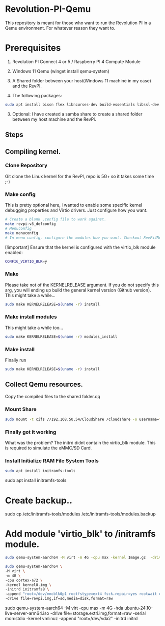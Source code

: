 # Revolution-PI-Qemu
This repository is meant for those who want to run the Revolution PI in a Qemu environment. For whatever reason they want to.

# Prerequisites
1) Revolution PI Connect 4 or 5 / Raspberry PI 4 Compute Module
2) Windows 11 Qemu (winget install qemu-system)
3) A Shared folder between your host(Windows 11 machine in my case) and the RevPI.

4) The following packages:
```bash
sudo apt install bison flex libncurses-dev build-essentials libssl-dev
```

3) Optional: I have created a samba share to create a shared folder between my host machine and the RevPi.
   
## Steps

## Compiling kernel.

### Clone Repository
Git clone the Linux kernel for the RevPI, repo is 5G+ so it takes some time ;-)

### Make config
This is pretty optional here, i wanted to enable some specific kernel debugging properties and Virtio drivers. Just configure how you want.
```bash
# Create a blank .config file to work against.
make revpi-v8_defconfig
# Menuconfig
make menuconfig
# In menu config, configure the modules how you want. Checkout RevPi4MenuConfig for my version of this config.
```
[!important]
Ensure that the kernel is configured with the virtio_blk module enabled:
```bash
CONFIG_VIRTIO_BLK=y
```
### Make
Please take not of the KERNELRELEASE argument. If you do not specify this arg, you will ending up build the general kernel version (Github version).
This might take a while...
```bash
sudo make KERNELRELEASE=$(uname -r) install
```

### Make install modules
This might take a while too...
```bash
sudo make KERNELRELEASE=$(uname -r) modules_install
```

### Make install
Finally run
```bash
sudo make KERNELRELEASE=$(uname -r) install
```

## Collect Qemu resources.
Copy the compiled files to the shared folder.qq
###

### Mount Share
```bash
sudo mount -t cifs //192.168.50.54/CloudShare /cloudshare -o username=****,password=*****
```

### Finally got it working


What was the problem? The initrd didnt contain the virtio_blk module. This is required to simulate the eMMC/SD Card.

### Install Initialize RAM File System Tools
```bash
sudo apt install initramfs-tools
```

sudo apt install initramfs-tools
# Create backup..
sudo cp /etc/initramfs-tools/modules /etc/initramfs-tools/modules.backup

# Add module 'virtio_blk' to /initramfs module.



```bash
sudo qemu-system-aarch64 -M virt -m 4G -cpu max -kernel Image.gz  -drive file=rpi-boot.img,format=raw,if=none,id=hd0 -serial mon:stdio -initrd initramfs8  -append "root=/dev/vda2 rootfstype=ext4 fsck.repair=yes rootwait console=ttyAMA0" -device virtio-blk-device,drive=hd0
```

```bash
sudo qemu-system-aarch64 \
-M virt \
-m 4G \
-cpu cortex-a72 \
-kernel kernel8.img \
-initrd initramfs8 \
-append "root=/dev/mmcblk0p1 rootfstype=ext4 fsck.repair=yes rootwait console=ttyAMA0" \
-drive file=revpi.img,if=sd,media=disk,format=raw
```

sudo qemu-system-aarch64 -M virt -cpu max -m 4G -hda ubuntu-24.10-live-server-arm64.iso -drive file=storage.ext4.img,format=raw -serial mon:stdio -kernel vmlinuz -append "root=/dev/vda2" -initrd initrd



